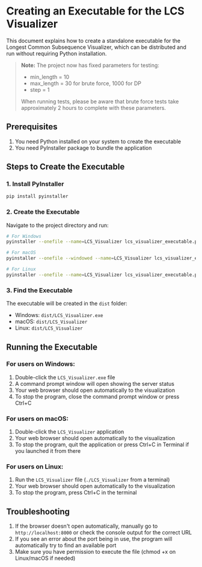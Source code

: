 # Creating an Executable for the LCS Visualizer

This document explains how to create a standalone executable for the Longest Common Subsequence Visualizer, which can be distributed and run without requiring Python installation.

> **Note:** The project now has fixed parameters for testing:
>
> - min_length = 10
> - max_length = 30 for brute force, 1000 for DP
> - step = 1
>
> When running tests, please be aware that brute force tests take approximately 2 hours to complete with these parameters.

## Prerequisites

1. You need Python installed on your system to create the executable
2. You need PyInstaller package to bundle the application

## Steps to Create the Executable

### 1. Install PyInstaller

```bash
pip install pyinstaller
```

### 2. Create the Executable

Navigate to the project directory and run:

```bash
# For Windows
pyinstaller --onefile --name=LCS_Visualizer lcs_visualizer_executable.py

# For macOS
pyinstaller --onefile --windowed --name=LCS_Visualizer lcs_visualizer_executable.py

# For Linux
pyinstaller --onefile --name=LCS_Visualizer lcs_visualizer_executable.py
```

### 3. Find the Executable

The executable will be created in the `dist` folder:

- Windows: `dist/LCS_Visualizer.exe`
- macOS: `dist/LCS_Visualizer`
- Linux: `dist/LCS_Visualizer`

## Running the Executable

### For users on Windows:

1. Double-click the `LCS_Visualizer.exe` file
2. A command prompt window will open showing the server status
3. Your web browser should open automatically to the visualization
4. To stop the program, close the command prompt window or press Ctrl+C

### For users on macOS:

1. Double-click the `LCS_Visualizer` application
2. Your web browser should open automatically to the visualization
3. To stop the program, quit the application or press Ctrl+C in Terminal if you launched it from there

### For users on Linux:

1. Run the `LCS_Visualizer` file (`./LCS_Visualizer` from a terminal)
2. Your web browser should open automatically to the visualization
3. To stop the program, press Ctrl+C in the terminal

## Troubleshooting

1. If the browser doesn't open automatically, manually go to `http://localhost:8000` or check the console output for the correct URL
2. If you see an error about the port being in use, the program will automatically try to find an available port
3. Make sure you have permission to execute the file (chmod +x on Linux/macOS if needed)
